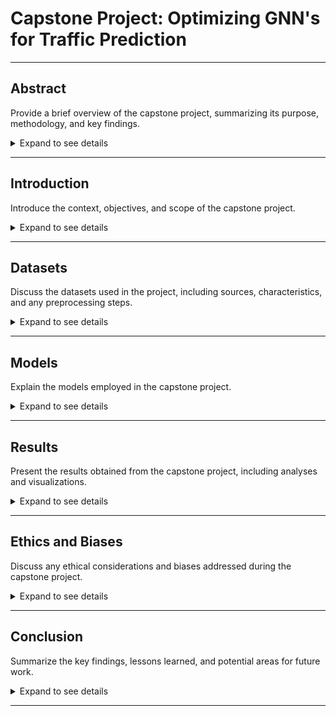 # Capstone Project: Optimizing GNN's for Traffic Prediction

---

## Abstract

Provide a brief overview of the capstone project, summarizing its purpose, methodology, and key findings.

<details>
  <summary>Expand to see details</summary>

  Your abstract content goes here.

</details>

---

## Introduction

Introduce the context, objectives, and scope of the capstone project.

<details>
  <summary>Expand to see details</summary>

  Your introduction content goes here.

</details>

---

## Datasets

Discuss the datasets used in the project, including sources, characteristics, and any preprocessing steps.

<details>
  <summary>Expand to see details</summary>

  ### Data Collection from Caltrans PeMS
  - Describe the data collection process.

  ### Data Preprocessing: Traffic Data into Traffic Graphs
  #### Nodes
  - Baseline
  - Complex

  #### Edges
  - Baseline
  - Complex

  ### Dataset of Multiple Graph Signals

</details>

---

## Models

Explain the models employed in the capstone project.

<details>
  <summary>Expand to see details</summary>

  ### ST-GAT
  - Explain the ST-GAT model.

  ### Complex
  - Discuss other complex models.

</details>

---

## Results

Present the results obtained from the capstone project, including analyses and visualizations.

<details>
  <summary>Expand to see details</summary>

  Your results content goes here.

</details>

---

## Ethics and Biases

Discuss any ethical considerations and biases addressed during the capstone project.

<details>
  <summary>Expand to see details</summary>

  Your ethics and biases content goes here.

</details>

---

## Conclusion

Summarize the key findings, lessons learned, and potential areas for future work.

<details>
  <summary>Expand to see details</summary>

  Your conclusion content goes here.

</details>

---
